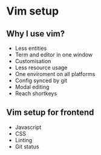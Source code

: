 # Vim setup

## Why I use vim?

* Less entities
* Term and editor in one window
* Customisation
* Less resource usage
* One enviroment on all platforms
* Config synced by git
* Modal editing
* Reach shortkeys

## Vim setup for frontend

* Javascript
* CSS
* Linting
* Git status
